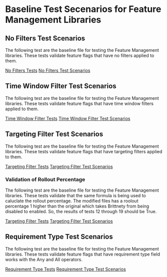 # Baseline Test Secenarios for Feature Management Libraries

## No Filters Test Scenarios

The following test are the baseline file for testing the Feature Management libraries. These tests validate feature flags that have no filters applied to them.

[No Filters Tests](NoFilters.tests.json)
[No Filters Test Scenarios](NoFilters.sample.json)

## Time Window Filter Test Scenarios

The following test are the baseline file for testing the Feature Management libraries. These tests validate feature flags that have time window filters applied to them.

[Time Window Filter Tests](TimeWindowFilter.tests.json)
[Time Window Filter Test Scenarios](TimeWindowFilter.sample.json)

## Targeting Filter Test Scenarios

The following test are the baseline file for testing the Feature Management libraries. These tests validate feature flags that have targeting filters applied to them.

[Targeting Filter Tests](TargetingFilter.tests.json)
[Targeting Filter Test Scenarios](TargetingFilter.sample.json)

### Validation of Rollout Percentage

The following test are the baseline file for testing the Feature Management libraries. These tests validate that the same formula is being used to caluclate the rollout percentage. The modified files has a roolout percentage 1 higher than the original which takes Brittnety from being disabled to enabled. So, the results of tests 12 through 19 should be True.

[Targeting Filter Tests](TargetingFilter.modified.tests.json)
[Targeting Filter Test Scenarios](TargetingFilter.modified.sample.json)

## Requirement Type Test Scenarios

The following test are the baseline file for testing the Feature Management libraries. These tests validate feature flags that have requirement type field works with the Any and All operators.

[Requirement Type Tests](RequirementType.tests.json)
[Requirement Type Test Scenarios](RequirementType.sample.json)
